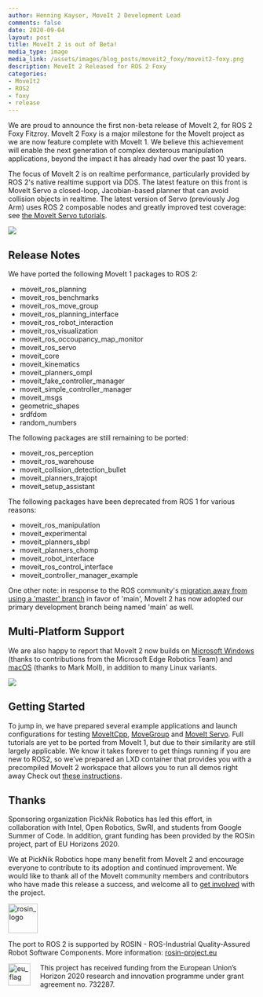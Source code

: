 ```yaml
---
author: Henning Kayser, MoveIt 2 Development Lead
comments: false
date: 2020-09-04
layout: post
title: MoveIt 2 is out of Beta!
media_type: image
media_link: /assets/images/blog_posts/moveit2_foxy/moveit2-foxy.png
description: MoveIt 2 Released for ROS 2 Foxy
categories:
- MoveIt2
- ROS2
- foxy
- release
---
```


We are proud to announce the first non-beta release of MoveIt 2, for ROS 2 Foxy Fitzroy. MoveIt 2 Foxy is a major milestone for the MoveIt project as we are now feature complete with MoveIt 1. We believe this achievement will enable the next generation of complex dexterous manipulation applications, beyond the impact it has already had over the past 10 years.

The focus of MoveIt 2 is on realtime performance, particularly provided by ROS 2's native realtime support via DDS. The latest feature on this front is MoveIt Servo a closed-loop, Jacobian-based planner that can avoid collision objects in realtime. The latest version of Servo (previously Jog Arm) uses ROS 2 composable nodes and greatly improved test coverage: see <a href="https://moveit2-tutorials.picknik.ai/doc/realtime_servo/realtime_servo_tutorial.html" target="_blank">the MoveIt Servo tutorials</a>.

![](/assets/images/blog_posts/moveit2_foxy/servo_teleop_demo.gif)

## Release Notes

We have ported the following MoveIt 1 packages to ROS 2:
- moveit_ros_planning
- moveit_ros_benchmarks
- moveit_ros_move_group
- moveit_ros_planning_interface
- moveit_ros_robot_interaction
- moveit_ros_visualization
- moveit_ros_occoupancy_map_monitor
- moveit_ros_servo
- moveit_core
- moveit_kinematics
- moveit_planners_ompl
- moveit_fake_controller_manager
- moveit_simple_controller_manager
- moveit_msgs
- geometric_shapes
- srdfdom
- random_numbers

The following packages are still remaining to be ported:
- moveit_ros_perception
- moveit_ros_warehouse
- moveit_collision_detection_bullet
- moveit_planners_trajopt
- moveit_setup_assistant

The following packages have been deprecated from ROS 1 for various reasons:
- moveit_ros_manipulation
- moveit_experimental
- moveit_planners_sbpl
- moveit_planners_chomp
- moveit_robot_interface
- moveit_ros_control_interface
- moveit_controller_manager_example

One other note: in response to the ROS community's <a href="https://github.com/ros-planning/moveit/issues/2213" target="_blank">migration away from using a 'master' branch</a> in favor of 'main', MoveIt 2 has now adopted our primary development branch being named 'main' as well.

## Multi-Platform Support

We are also happy to report that MoveIt 2 now builds on <a href="https://github.com/ros-planning/moveit2/pull/238" target="_blank">Microsoft Windows</a> (thanks to contributions from the Microsoft Edge Robotics Team) and <a href="https://github.com/ros-planning/moveit2/pull/271" target="_blank">macOS</a> (thanks to Mark Moll), in addition to many Linux variants.

[![](/assets/images/blog_posts/moveit2_foxy/os.png)][1]

## Getting Started

To jump in, we have prepared several example applications and launch configurations for testing <a href="https://github.com/ros-planning/moveit2/tree/main/moveit_demo_nodes/run_moveit_cpp" target="_blank">MoveItCpp</a>, <a href="https://github.com/ros-planning/moveit2/tree/main/moveit_demo_nodes/run_move_group" target="_blank">MoveGroup</a> and <a href="https://moveit2-tutorials.picknik.ai/doc/realtime_servo/realtime_servo_tutorial.html" target="_blank">MoveIt Servo</a>. Full tutorials are yet to be ported from MoveIt 1, but due to their similarity are still largely applicable. We know it takes forever to get things running if you are new to ROS2, so we’ve prepared an LXD container that provides you with a precompiled MoveIt 2 workspace that allows you to run all demos right away Check out <a href="https://docs.google.com/document/d/15TJ8U9vk6NBaOUkObfPLFdjzut-JsJsb__H-0mbethE/edit#heading=h.jjeryzb28kbj" target="_blank">these instructions</a>.

## Thanks

Sponsoring organization PickNik Robotics has led this effort, in collaboration with Intel, Open Robotics, SwRI, and students from Google Summer of Code. In addition, grant funding has been provided by the ROSin project, part of EU Horizons 2020.

We at PickNik Robotics hope many benefit from MoveIt 2 and encourage everyone to contribute to its adoption and continued improvement. We would like to thank all of the MoveIt community members and contributors who have made this release a success, and welcome all to <a href="https://moveit.ros.org/about/get_involved/" target="_blank">get involved</a> with the project.

<a href="https://rosin-project.eu">
  <img src="https://rosin-project.eu/wp-content/uploads/rosin_ack_logo_wide.png"
       alt="rosin_logo" height="60" >
</a>

The port to ROS 2 is supported by ROSIN - ROS-Industrial Quality-Assured Robot Software Components.
More information: <a href="https://rosin-project.eu">rosin-project.eu</a>

<img src="https://rosin-project.eu/wp-content/uploads/rosin_eu_flag.jpg"
     alt="eu_flag" height="45" align="left" style="margin-right: 20px">

This project has received funding from the European Union’s Horizon 2020
research and innovation programme under grant agreement no. 732287.

[1]: https://www.expertreviews.co.uk/technology/7877/ubuntu-1010-vs-windows-7-vs-mac-os-x-106-snow-leopard
